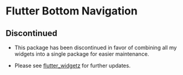# Flutter Bottom Navigation

## Discontinued

- This package has been discontinued in favor of combining all my widgets into a single package for easier maintenance.

- Please see [flutter_widgetz](https://pub.dev/packages/flutter_widgetz) for further updates.
